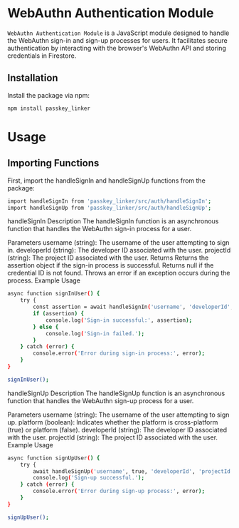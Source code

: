 # WebAuthn Authentication Module

`WebAuthn Authentication Module` is a JavaScript module designed to handle the WebAuthn sign-in and sign-up processes for users. It facilitates secure authentication by interacting with the browser's WebAuthn API and storing credentials in Firestore.

## Installation

Install the package via npm:

```bash
npm install passkey_linker
```

# Usage
## Importing Functions
First, import the handleSignIn and handleSignUp functions from the package:

```bash
import handleSignIn from 'passkey_linker/src/auth/handleSignIn';
import handleSignUp from 'passkey_linker/src/auth/handleSignUp';
```

handleSignIn
Description
The handleSignIn function is an asynchronous function that handles the WebAuthn sign-in process for a user.

Parameters
username (string): The username of the user attempting to sign in.
developerId (string): The developer ID associated with the user.
projectId (string): The project ID associated with the user.
Returns
Returns the assertion object if the sign-in process is successful.
Returns null if the credential ID is not found.
Throws an error if an exception occurs during the process.
Example Usage

```bash
async function signInUser() {
    try {
        const assertion = await handleSignIn('username', 'developerId', 'projectId');
        if (assertion) {
            console.log('Sign-in successful:', assertion);
        } else {
            console.log('Sign-in failed.');
        }
    } catch (error) {
        console.error('Error during sign-in process:', error);
    }
}

signInUser();
```

handleSignUp
Description
The handleSignUp function is an asynchronous function that handles the WebAuthn sign-up process for a user.

Parameters
username (string): The username of the user attempting to sign up.
platform (boolean): Indicates whether the platform is cross-platform (true) or platform (false).
developerId (string): The developer ID associated with the user.
projectId (string): The project ID associated with the user.
Example Usage

```bash
async function signUpUser() {
    try {
        await handleSignUp('username', true, 'developerId', 'projectId');
        console.log('Sign-up successful.');
    } catch (error) {
        console.error('Error during sign-up process:', error);
    }
}

signUpUser();
```
